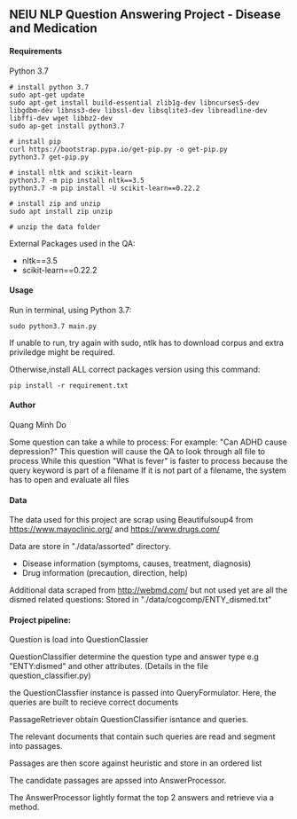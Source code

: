 ## NEIU NLP Question Answering Project - Disease and Medication

#### Requirements
Python 3.7
```
# install python 3.7
sudo apt-get update
sudo apt-get install build-essential zlib1g-dev libncurses5-dev libgdbm-dev libnss3-dev libssl-dev libsqlite3-dev libreadline-dev libffi-dev wget libbz2-dev
sudo ap-get install python3.7

# install pip
curl https://bootstrap.pypa.io/get-pip.py -o get-pip.py
python3.7 get-pip.py

# install nltk and scikit-learn
python3.7 -m pip install nltk==3.5
python3.7 -m pip install -U scikit-learn==0.22.2

# install zip and unzip
sudo apt install zip unzip

# unzip the data folder 

```
External Packages used in the QA:
- nltk==3.5
- scikit-learn==0.22.2


#### Usage 
Run in terminal, using Python 3.7:
 
```
sudo python3.7 main.py
```

If unable to run, try again with sudo, ntlk has to download corpus and extra priviledge might be required.

Otherwise,install ALL correct packages version using this command:
```
pip install -r requirement.txt
```

#### Author
Quang Minh Do

Some question can take a while to process:
For example: "Can ADHD cause depression?"
This question will cause the QA to look through all file to process
While this question "What is fever" is faster to process because the query keyword is part of a filename
If it is not part of a filename, the system has to open and evaluate all files

#### Data
The data used for this project are scrap using Beautifulsoup4 
from https://www.mayoclinic.org/ and https://www.drugs.com/
 
Data are store in "./data/assorted" directory.
- Disease information (symptoms, causes, treatment, diagnosis)
- Drug information (precaution, direction, help)

Additional data scraped from http://webmd.com/ but not used yet are all the dismed related questions:
Stored in "./data/cogcomp/ENTY_dismed.txt"

#### Project pipeline:
Question is load into QuestionClassier

QuestionClassifier determine the question type and answer type e.g "ENTY:dismed" and other attributes. 
(Details in the file question_classifier.py)

the QuestionClassfier instance is passed into QueryFormulator. 
Here, the queries are built to recieve correct documents

PassageRetriever obtain QuestionClassifier isntance and queries.

The relevant documents that contain such queries are read and segment into passages.

Passages are then score against heuristic and store in an ordered list

The candidate passages are apssed into AnswerProcessor.

The AnswerProcessor lightly format the top 2 answers and retrieve via a method.



